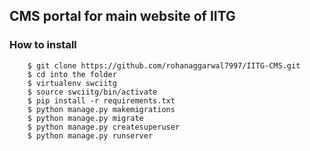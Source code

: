 ## CMS portal for main website of IITG

### How to install

```
    $ git clone https://github.com/rohanaggarwal7997/IITG-CMS.git
    $ cd into the folder
    $ virtualenv swciitg
    $ source swciitg/bin/activate
    $ pip install -r requirements.txt
    $ python manage.py makemigrations
    $ python manage.py migrate
    $ python manage.py createsuperuser
    $ python manage.py runserver
```
